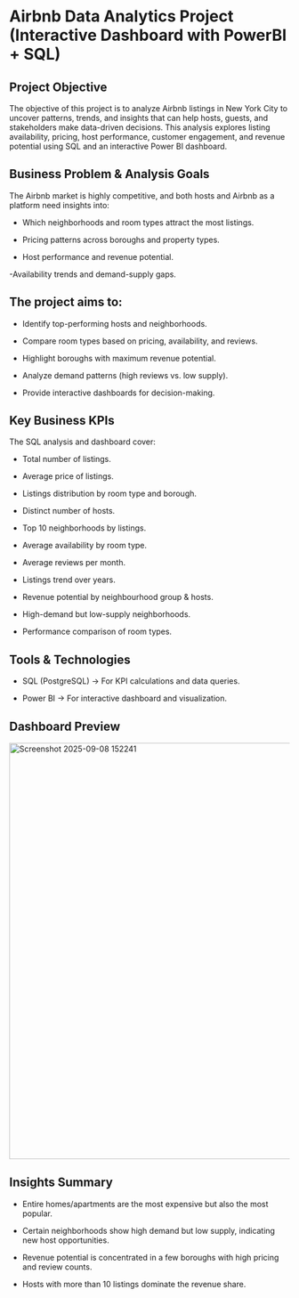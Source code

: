 # Airbnb Data Analytics Project (Interactive Dashboard with PowerBI + SQL)
## Project Objective

The objective of this project is to analyze Airbnb listings in New York City to uncover patterns, trends, and insights that can help hosts, guests, and stakeholders make data-driven decisions.
This analysis explores listing availability, pricing, host performance, customer engagement, and revenue potential using SQL and an interactive Power BI dashboard.

## Business Problem & Analysis Goals

The Airbnb market is highly competitive, and both hosts and Airbnb as a platform need insights into:

  - Which neighborhoods and room types attract the most listings.
  
  - Pricing patterns across boroughs and property types.
  
  - Host performance and revenue potential.
  
  -Availability trends and demand-supply gaps.

  

## The project aims to:

  - Identify top-performing hosts and neighborhoods.
  
  - Compare room types based on pricing, availability, and reviews.
  
  - Highlight boroughs with maximum revenue potential.
  
  - Analyze demand patterns (high reviews vs. low supply).
  
  - Provide interactive dashboards for decision-making.


## Key Business KPIs

The SQL analysis and dashboard cover:

  - Total number of listings.
  
  - Average price of listings.
  
  - Listings distribution by room type and borough.
  
  - Distinct number of hosts.
  
  - Top 10 neighborhoods by listings.
  
  - Average availability by room type.
  
  - Average reviews per month.
  
  - Listings trend over years.
  
  - Revenue potential by neighbourhood group & hosts.
  
  - High-demand but low-supply neighborhoods.
  
  - Performance comparison of room types.

## Tools & Technologies

  - SQL (PostgreSQL) → For KPI calculations and data queries.
  
  - Power BI → For interactive dashboard and visualization.


## Dashboard Preview

<img width="1408" height="748" alt="Screenshot 2025-09-08 152241" src="https://github.com/user-attachments/assets/b33c112e-92b8-401e-a9fb-bc0d7535ef21" />


## Insights Summary

- Entire homes/apartments are the most expensive but also the most popular.

- Certain neighborhoods show high demand but low supply, indicating new host opportunities.

- Revenue potential is concentrated in a few boroughs with high pricing and review counts.

- Hosts with more than 10 listings dominate the revenue share.

